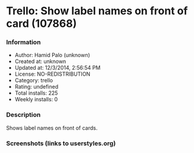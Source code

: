 # Trello: Show label names on front of card (107868)

### Information
- Author: Hamid Palo (unknown)
- Created at: unknown
- Updated at: 12/3/2014, 2:56:54 PM
- License: NO-REDISTRIBUTION
- Category: trello
- Rating: undefined
- Total installs: 225
- Weekly installs: 0


### Description
Shows label names on front of cards.


### Screenshots (links to userstyles.org)



